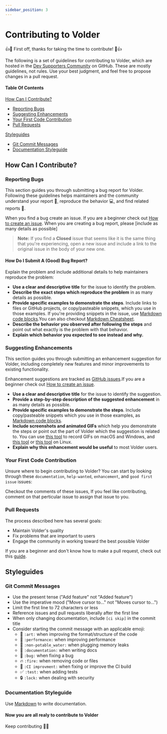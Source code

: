 ```yaml
---
sidebar_position: 3
---
```


# Contributing to Volder

👍🎉 First off, thanks for taking the time to contribute! 🎉👍

The following is a set of guidelines for contributing to Volder, which are hosted in the [Dev Supporters Community](https://github.com/devSupporters) on GitHub. These are mostly guidelines, not rules. Use your best judgment, and feel free to propose changes in a pull request.

#### Table Of Contents

[How Can I Contribute?](#how-can-i-contribute)

- [Reporting Bugs](#reporting-bugs)
- [Suggesting Enhancements](#suggesting-enhancements)
- [Your First Code Contribution](#your-first-code-contribution)
- [Pull Requests](#pull-requests)

[Styleguides](#styleguides)

- [Git Commit Messages](#git-commit-messages)
- [Documentation Styleguide](#documentation-styleguide)

## How Can I Contribute?

### Reporting Bugs

This section guides you through submitting a bug report for Volder. Following these guidelines helps maintainers and the community understand your report :pencil:, reproduce the behavior :computer:, and find related reports :mag_right:.

When you find a bug create an issue. If you are a beginner check out [How to create an issue](https://docs.github.com/en/issues/tracking-your-work-with-issues/creating-an-issue). When you are creating a bug report, please [include as many details as possible]

> **Note:** If you find a **Closed** issue that seems like it is the same thing that you're experiencing, open a new issue and include a link to the original issue in the body of your new one.

#### How Do I Submit A (Good) Bug Report?

Explain the problem and include additional details to help maintainers reproduce the problem:

- **Use a clear and descriptive title** for the issue to identify the problem.
- **Describe the exact steps which reproduce the problem** in as many details as possible.
- **Provide specific examples to demonstrate the steps**. Include links to files or GitHub projects, or copy/pasteable snippets, which you use in those examples. If you're providing snippets in the issue, use [Markdown code blocks](https://help.github.com/articles/markdown-basics/#multiple-lines).You can also checkout [Markdown Cheatsheet](https://github.com/adam-p/markdown-here/wiki/Markdown-Cheatsheet).
- **Describe the behavior you observed after following the steps** and point out what exactly is the problem with that behavior.
- **Explain which behavior you expected to see instead and why.**

### Suggesting Enhancements

This section guides you through submitting an enhancement suggestion for Volder, including completely new features and minor improvements to existing functionality.

Enhancement suggestions are tracked as [GitHub issues](https://guides.github.com/features/issues/).If you are a beginner check out [How to create an issue](https://docs.github.com/en/issues/tracking-your-work-with-issues/creating-an-issue).

- **Use a clear and descriptive title** for the issue to identify the suggestion.
- **Provide a step-by-step description of the suggested enhancement** in as many details as possible.
- **Provide specific examples to demonstrate the steps**. Include copy/pasteable snippets which you use in those examples, as [Markdown code blocks](https://help.github.com/articles/markdown-basics/#multiple-lines).
- **Include screenshots and animated GIFs** which help you demonstrate the steps or point out the part of Volder which the suggestion is related to. You can use [this tool](https://www.cockos.com/licecap/) to record GIFs on macOS and Windows, and [this tool](https://github.com/colinkeenan/silentcast) or [this tool](https://github.com/GNOME/byzanz) on Linux.
- **Explain why this enhancement would be useful** to most Volder users.

### Your First Code Contribution

Unsure where to begin contributing to Volder? You can start by looking through these `documentation`, `help-wanted`, `enhancement`, and `good first issue` issues:

Checkout the comments of these issues, If you feel like contributing, comment on that perticular issue to assign that issue to you.

### Pull Requests

The process described here has several goals:

- Maintain Volder's quality
- Fix problems that are important to users
- Engage the community in working toward the best possible Volder

If you are a beginner and don't know how to make a pull request, check out this [guide](https://docs.github.com/en/github/collaborating-with-pull-requests/proposing-changes-to-your-work-with-pull-requests/creating-a-pull-request).

## Styleguides

### Git Commit Messages

- Use the present tense ("Add feature" not "Added feature")
- Use the imperative mood ("Move cursor to..." not "Moves cursor to...")
- Limit the first line to 72 characters or less
- Reference issues and pull requests liberally after the first line
- When only changing documentation, include `[ci skip]` in the commit title
- Consider starting the commit message with an applicable emoji:
  - :art: `:art:` when improving the format/structure of the code
  - :racehorse: `:performance:` when improving performance
  - :non-potable_water: `:non-potable_water:` when plugging memory leaks
  - :memo: `:documentation:` when writing docs
  - :bug: `:bug:` when fixing a bug
  - :fire: `:fire:` when removing code or files
  - :green_heart: `:CI improvment:` when fixing or improve the CI build
  - :white_check_mark: `:test:` when adding tests
  - :lock: `:lock:` when dealing with security
  
### Documentation Styleguide

Use [Markdown](https://guides.github.com/features/mastering-markdown/) to write documentation.

#### Now you are all realy to contribute to Volder

Keep contributing 👨‍💻
